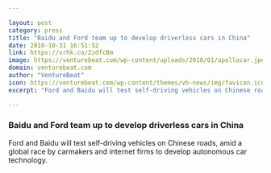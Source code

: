 ```yaml
---

layout: post
category: press
title: "Baidu and Ford team up to develop driverless cars in China"
date: 2018-10-31 16:51:52
link: https://vrhk.co/2zdfcBm
image: https://venturebeat.com/wp-content/uploads/2018/01/apollocar.jpeg?fit=5934%2C3772&strip=all
domain: venturebeat.com
author: "VentureBeat"
icon: https://venturebeat.com/wp-content/themes/vb-news/img/favicon.ico
excerpt: "Ford and Baidu will test self-driving vehicles on Chinese roads, amid a global race by carmakers and internet firms to develop autonomous car technology."

---
```


### Baidu and Ford team up to develop driverless cars in China

Ford and Baidu will test self-driving vehicles on Chinese roads, amid a global race by carmakers and internet firms to develop autonomous car technology.